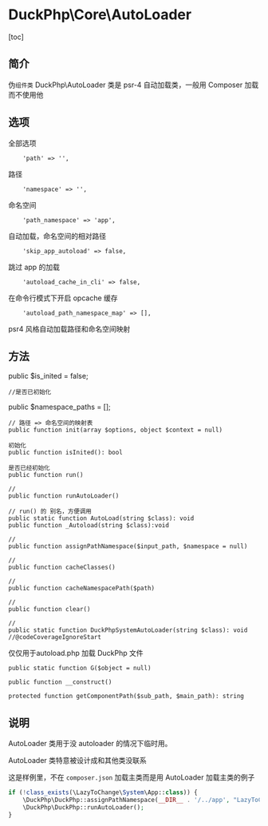 # DuckPhp\Core\AutoLoader
[toc]

## 简介
伪`组件类` DuckPhp\AutoLoader 类是 psr-4 自动加载类，一般用 Composer 加载而不使用他

## 选项
全部选项

        'path' => '',
路径

        'namespace' => '',
命名空间

        'path_namespace' => 'app',
自动加载，命名空间的相对路径

        'skip_app_autoload' => false,
跳过 app 的加载

        'autoload_cache_in_cli' => false,
在命令行模式下开启 opcache 缓存

        'autoload_path_namespace_map' => [],
psr4 风格自动加载路径和命名空间映射

## 方法
public $is_inited = false;

    //是否已初始化
public $namespace_paths = [];

    // 路径 => 命名空间的映射表
    public function init(array $options, object $context = null)

    初始化
    public function isInited(): bool

    是否已经初始化
    public function run()

    //
    public function runAutoLoader()

    // run() 的 别名，方便调用
    public static function AutoLoad(string $class): void
    public function _Autoload(string $class):void

    //
    public function assignPathNamespace($input_path, $namespace = null)

    //
    public function cacheClasses()

    //
    public function cacheNamespacePath($path)

    //
    public function clear()

    //
    public static function DuckPhpSystemAutoLoader(string $class): void //@codeCoverageIgnoreStart
仅仅用于autoload.php 加载 DuckPhp 文件
    
    public static function G($object = null)

    public function __construct()

    protected function getComponentPath($sub_path, $main_path): string


## 说明

AutoLoader 类用于没 autoloader 的情况下临时用。

AutoLoader 类特意被设计成和其他类没联系

这是样例里，不在 `composer.json` 加载主类而是用 AutoLoader 加载主类的例子
```php
if (!class_exists(\LazyToChange\System\App::class)) {
    \DuckPhp\DuckPhp::assignPathNamespace(__DIR__ . '/../app', "LazyToChange\\"); 
    \DuckPhp\DuckPhp::runAutoLoader();
}
```

